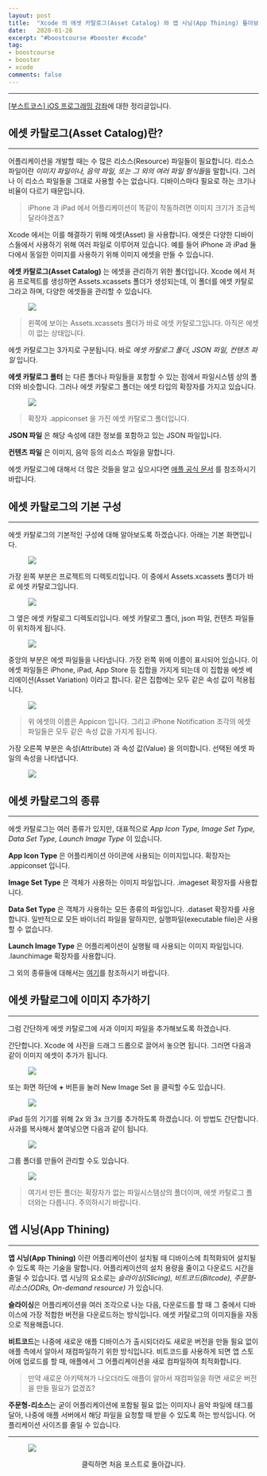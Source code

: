 ```yaml
---
layout: post
title:  "Xcode 의 에셋 카탈로그(Asset Catalog) 와 앱 시닝(App Thining) 톺아보기"
date:   2020-01-28
excerpt: "#boostcourse #booster #xcode"
tag:
- boostcourse
- booster
- xcode
comments: false
---
```


---

[[부스트코스] iOS 프로그래밍 강좌](https://www.edwith.org/boostcourse-ios/)에 대한 정리글입니다.

## 에셋 카탈로그(Asset Catalog)란?

---

어플리케이션을 개발할 때는 수 많은 리소스(Resource) 파일들이 필요합니다. 리소스 파일이란 *이미지 파일이나, 음악 파일, 또는 그 외의 여러 파일 형식들*을 말합니다. 그러나 이 리소스 파일들을 그대로 사용할 수는 없습니다. 디바이스마다 필요로 하는 크기나 비율이 다르기 때문입니다.

> iPhone 과 iPad 에서 어플리케이션이 똑같이 작동하려면 이미지 크기가 조금씩 달라야겠죠?

Xcode 에서는 이를 해결하기 위해 에셋(Asset) 을 사용합니다. 에셋은 다양한 디바이스들에서 사용하기 위해 여러 파일로 이루어져 있습니다. 예를 들어 iPhone 과 iPad 둘 다에서 동일한 이미지를 사용하기 위해 이미지 에셋을 만들 수 있습니다.

**에셋 카탈로그(Asset Catalog)** 는 에셋을 관리하기 위한 폴더입니다. Xcode 에서 처음 프로젝트를 생성하면 Assets.xcassets 폴더가 생성되는데, 이 폴더를 에셋 카탈로그라고 하며, 다양한 에셋들을 관리할 수 있습니다.

<figure>
  <a href="https://raw.githubusercontent.com/woojin-hwang/woojin-hwang.github.io/master/_posts/img/xcode-asset/asset_catalog.png"><img src="https://raw.githubusercontent.com/woojin-hwang/woojin-hwang.github.io/master/_posts/img/xcode-asset/asset_catalog.png"></a>
</figure>

> 왼쪽에 보이는 Assets.xcassets 폴더가 바로 에셋 카탈로그입니다. 아직은 에셋이 없는 상태입니다.

에셋 카탈로그는 3가지로 구분됩니다. 바로 *에셋 카탈로그 폴더, JSON 파일, 컨텐츠 파일* 입니다.

**에셋 카탈로그 폴터** 는 다른 폴더나 파일들을 포함할 수 있는 점에서 파일시스템 상의 폴더와 비슷합니다. 그러나 에셋 카탈로그 폴더는 에셋 타입의 확장자를 가지고 있습니다.

<figure>
  <a href="https://raw.githubusercontent.com/woojin-hwang/woojin-hwang.github.io/master/_posts/img/xcode-asset/appiconset.png"><img src="https://raw.githubusercontent.com/woojin-hwang/woojin-hwang.github.io/master/_posts/img/xcode-asset/appiconset.png"></a>
</figure>

> 확장자 .appiconset 을 가진 에셋 카탈로그 폴더입니다.

**JSON 파일** 은 해당 속성에 대한 정보를 포함하고 있는 JSON 파일입니다.

**컨텐츠 파일** 은 이미지, 음악 등의 리소스 파일을 말합니다.

에셋 카탈로그에 대해서 더 많은 것들을 알고 싶으시다면 [애플 공식 문서](https://help.apple.com/xcode/mac/current/#/dev10510b1f7) 를 참조하시기 바랍니다.

## 에셋 카탈로그의 기본 구성

---

에셋 카탈로그의 기본적인 구성에 대해 알아보도록 하겠습니다. 아래는 기본 화면입니다.

<figure>
  <a href="https://raw.githubusercontent.com/woojin-hwang/woojin-hwang.github.io/master/_posts/img/xcode-asset/asset_catalog_base.png"><img src="https://raw.githubusercontent.com/woojin-hwang/woojin-hwang.github.io/master/_posts/img/xcode-asset/asset_catalog_base.png"></a>
</figure>

가장 왼쪽 부분은 프로젝트의 디렉토리입니다. 이 중에서 Assets.xcassets 폴더가 바로 에셋 카탈로그입니다.

<figure>
  <a href="https://raw.githubusercontent.com/woojin-hwang/woojin-hwang.github.io/master/_posts/img/xcode-asset/asset_catalog_xcassets.png"><img src="https://raw.githubusercontent.com/woojin-hwang/woojin-hwang.github.io/master/_posts/img/xcode-asset/asset_catalog_xcassets.png"></a>
</figure>

그 옆은 에셋 카탈로그 디렉토리입니다. 에셋 카탈로그 폴더, json 파일, 컨텐츠 파일들이 위치하게 됩니다.

<figure>
  <a href="https://raw.githubusercontent.com/woojin-hwang/woojin-hwang.github.io/master/_posts/img/xcode-asset/asset_catalog_dir.png"><img src="https://raw.githubusercontent.com/woojin-hwang/woojin-hwang.github.io/master/_posts/img/xcode-asset/asset_catalog_dir.png"></a>
</figure>

중앙의 부분은 에셋 파일들을 나타냅니다. 가장 왼쪽 위에 이름이 표시되어 있습니다. 이 에셋 파일들은 iPhone, iPad, App Store 등 집합을 가지게 되는데 이 집합을 에셋 베리에이션(Asset Variation) 이라고 합니다. 같은 집합에는 모두 같은 속성 값이 적용됩니다.

<figure>
  <a href="https://raw.githubusercontent.com/woojin-hwang/woojin-hwang.github.io/master/_posts/img/xcode-asset/asset_catalog_variation.png"><img src="https://raw.githubusercontent.com/woojin-hwang/woojin-hwang.github.io/master/_posts/img/xcode-asset/asset_catalog_variation.png"></a>
</figure>

> 위 에셋의 이름은 Appicon 입니다. 그리고 iPhone Notification 조각의 에셋 파일들은 모두 같은 속성 값을 가지게 됩니다.

가장 오른쪽 부분은 속성(Attribute) 과 속성 값(Value) 을 의미합니다. 선택된 에셋 파일의 속성을 나타냅니다.

<figure>
  <a href="https://raw.githubusercontent.com/woojin-hwang/woojin-hwang.github.io/master/_posts/img/xcode-asset/asset_catalog_attribute.png"><img src="https://raw.githubusercontent.com/woojin-hwang/woojin-hwang.github.io/master/_posts/img/xcode-asset/asset_catalog_attribute.png"></a>
</figure>

## 에셋 카탈로그의 종류

---

에셋 카탈로그는 여러 종류가 있지만, 대표적으로 *App Icon Type, Image Set Type, Data Set Type, Launch Image Type* 이 있습니다.

**App Icon Type** 은 어플리케이션 아이콘에 사용되는 이미지입니다. 확장자는 .appiconset 입니다.

**Image Set Type** 은 객체가 사용하는 이미지 파일입니다. .imageset 확장자를 사용합니다.

**Data Set Type** 은 객체가 사용하는 모든 종류의 파일입니다. .dataset 확장자를 사용합니다. 일반적으로 모든 바이너리 파일을 말하지만, 실행파일(executable file)은 사용할 수 없습니다.

**Launch Image Type** 은 어플리케이션이 실행될 때 사용되는 이미지 파일입니다. .launchimage 확장자를 사용합니다.

그 외의 종류들에 대해서는 [여기](https://developer.apple.com/library/archive/documentation/Xcode/Reference/xcode_ref-Asset_Catalog_Format/AssetTypes.html)를 참조하시기 바랍니다.

## 에셋 카탈로그에 이미지 추가하기

---

그럼 간단하게 에셋 카탈로그에 사과 이미지 파일을 추가해보도록 하겠습니다.

간단합니다. Xcode 에 사진을 드래그 드롭으로 끌어서 놓으면 됩니다. 그러면 다음과 같이 이미지 에셋이 추가가 됩니다.

<figure>
  <a href="https://raw.githubusercontent.com/woojin-hwang/woojin-hwang.github.io/master/_posts/img/xcode-asset/xcode_apple1.png"><img src="https://raw.githubusercontent.com/woojin-hwang/woojin-hwang.github.io/master/_posts/img/xcode-asset/xcode_apple1.png"></a>
</figure>

또는 화면 하단에 **+** 버튼을 눌러 New Image Set 을 클릭할 수도 있습니다.

<figure>
  <a href="https://raw.githubusercontent.com/woojin-hwang/woojin-hwang.github.io/master/_posts/img/xcode-asset/xcode_new_image_set.png"><img src="https://raw.githubusercontent.com/woojin-hwang/woojin-hwang.github.io/master/_posts/img/xcode-asset/xcode_new_image_set.png"></a>
</figure>

iPad 등의 기기를 위해 2x 와 3x 크기를 추가하도록 하겠습니다. 이 방법도 간단합니다. 사과를 복사해서 붙여넣으면 다음과 같이 됩니다.

<figure>
  <a href="https://raw.githubusercontent.com/woojin-hwang/woojin-hwang.github.io/master/_posts/img/xcode-asset/xcode_apple3.png"><img src="https://raw.githubusercontent.com/woojin-hwang/woojin-hwang.github.io/master/_posts/img/xcode-asset/xcode_apple3.png"></a>
</figure>

그룹 폴더를 만들어 관리할 수도 있습니다.

<figure>
  <a href="https://raw.githubusercontent.com/woojin-hwang/woojin-hwang.github.io/master/_posts/img/xcode-asset/xcode_apple_group.png"><img src="https://raw.githubusercontent.com/woojin-hwang/woojin-hwang.github.io/master/_posts/img/xcode-asset/xcode_apple_group.png"></a>
</figure>

> 여기서 만든 폴더는 확장자가 없는 파일시스템상의 폴더이며, 에셋 카탈로그 폴더와는 다릅니다. 주의하시기 바랍니다.

## 앱 시닝(App Thining)

---

**앱 시닝(App Thining)** 이란 어플리케이션이 설치될 때 디바이스에 최적화되어 설치될 수 있도록 하는 기술을 말합니다. 어플리케이션의 설치 용량을 줄이고 다운로드 시간을 줄일 수 있습니다. 앱 시닝의 요소로는 *슬라이싱(Slicing), 비트코드(Bitcode), 주문형-리소스(ODRs, On-demand resource)* 가 있습니다.

**슬라이싱**은 어플리케이션을 여러 조각으로 나눈 다음, 다운로드를 할 때 그 중에서 디바이스에 가장 적합한 버전을 다운로드하는 방식입니다. 에셋 카탈로그의 이미지들을 자동으로 적용해줍니다.

**비트코드**는 나중에 새로운 애플 디바이스가 출시되더라도 새로운 버전을 만들 필요 없이 애플 측에서 알아서 재컴파일하기 위한 방식입니다. 비트코드를 사용하게 되면 앱 스토어에 업로드를 할 때, 애플에서 그 어플리케이션을 새로 컴파일하여 최적화합니다. 

> 만약 새로운 아키텍쳐가 나오더라도 애플이 알아서 재컴파일을 하면 새로운 버전을 만들 필요가 없겠죠?

**주문형-리소스**는 굳이 어플리케이션에 포함될 필요 없는 이미지나 음악 파일에 태그를 달아, 나중에 애플 서버에서 해당 파일을 요청할 때 받을 수 있도록 하는 방식입니다. 어플리케이션 사이즈를 줄일 수 있습니다.

---

<figure>
  <a href="https://woojin-hwang.github.io/boostcourse-ios/"><img src="https://raw.githubusercontent.com/woojin-hwang/woojin-hwang.github.io/master/_posts/img/boostcourse/tag.jpg"></a>
</figure>
<center>클릭하면 처음 포스트로 돌아갑니다.</center>
